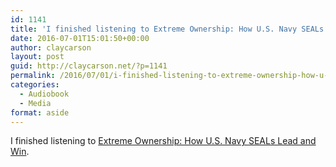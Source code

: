 ```yaml
---
id: 1141
title: 'I finished listening to Extreme Ownership: How U.S. Navy SEALs Lead and Win'
date: 2016-07-01T15:01:50+00:00
author: claycarson
layout: post
guid: http://claycarson.net/?p=1141
permalink: /2016/07/01/i-finished-listening-to-extreme-ownership-how-u-s-navy-seals-lead-and-win/
categories:
  - Audiobook
  - Media
format: aside
---
```

I finished listening to [Extreme Ownership: How U.S. Navy SEALs Lead and Win](http://amazon.com/exec/obidos/ASIN/1250067057/claycarson0c-20).
